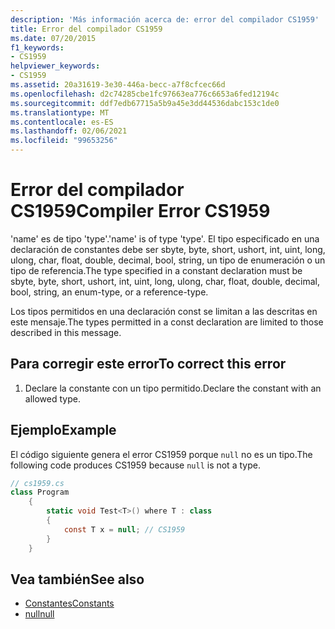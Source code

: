 ```yaml
---
description: 'Más información acerca de: error del compilador CS1959'
title: Error del compilador CS1959
ms.date: 07/20/2015
f1_keywords:
- CS1959
helpviewer_keywords:
- CS1959
ms.assetid: 20a31619-3e30-446a-becc-a7f8cfcec66d
ms.openlocfilehash: d2c74285cbe1fc97663ea776c6653a6fed12194c
ms.sourcegitcommit: ddf7edb67715a5b9a45e3dd44536dabc153c1de0
ms.translationtype: MT
ms.contentlocale: es-ES
ms.lasthandoff: 02/06/2021
ms.locfileid: "99653256"
---
```

# <a name="compiler-error-cs1959"></a><span data-ttu-id="54115-103">Error del compilador CS1959</span><span class="sxs-lookup"><span data-stu-id="54115-103">Compiler Error CS1959</span></span>

<span data-ttu-id="54115-104">'name' es de tipo 'type'.</span><span class="sxs-lookup"><span data-stu-id="54115-104">'name' is of type 'type'.</span></span> <span data-ttu-id="54115-105">El tipo especificado en una declaración de constantes debe ser sbyte, byte, short, ushort, int, uint, long, ulong, char, float, double, decimal, bool, string, un tipo de enumeración o un tipo de referencia.</span><span class="sxs-lookup"><span data-stu-id="54115-105">The type specified in a constant declaration must be sbyte, byte, short, ushort, int, uint, long, ulong, char, float, double, decimal, bool, string, an enum-type, or a reference-type.</span></span>  
  
 <span data-ttu-id="54115-106">Los tipos permitidos en una declaración const se limitan a las descritas en este mensaje.</span><span class="sxs-lookup"><span data-stu-id="54115-106">The types permitted in a const declaration are limited to those described in this message.</span></span>  
  
## <a name="to-correct-this-error"></a><span data-ttu-id="54115-107">Para corregir este error</span><span class="sxs-lookup"><span data-stu-id="54115-107">To correct this error</span></span>  
  
1. <span data-ttu-id="54115-108">Declare la constante con un tipo permitido.</span><span class="sxs-lookup"><span data-stu-id="54115-108">Declare the constant with an allowed type.</span></span>  
  
## <a name="example"></a><span data-ttu-id="54115-109">Ejemplo</span><span class="sxs-lookup"><span data-stu-id="54115-109">Example</span></span>  

 <span data-ttu-id="54115-110">El código siguiente genera el error CS1959 porque `null` no es un tipo.</span><span class="sxs-lookup"><span data-stu-id="54115-110">The following code produces CS1959 because `null` is not a type.</span></span>  
  
```csharp  
// cs1959.cs  
class Program  
    {  
        static void Test<T>() where T : class  
        {  
            const T x = null; // CS1959  
        }  
    }  
```  
  
## <a name="see-also"></a><span data-ttu-id="54115-111">Vea también</span><span class="sxs-lookup"><span data-stu-id="54115-111">See also</span></span>

- [<span data-ttu-id="54115-112">Constantes</span><span class="sxs-lookup"><span data-stu-id="54115-112">Constants</span></span>](../programming-guide/classes-and-structs/constants.md)
- [<span data-ttu-id="54115-113">null</span><span class="sxs-lookup"><span data-stu-id="54115-113">null</span></span>](../language-reference/keywords/null.md)
